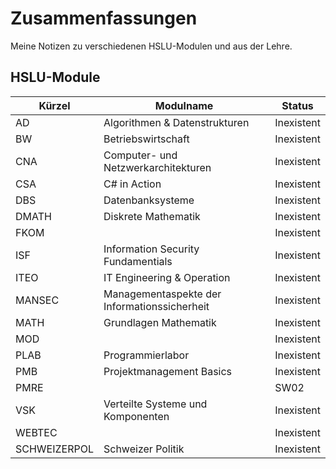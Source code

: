 # Zusammenfassungen

Meine Notizen zu verschiedenen HSLU-Modulen und aus der Lehre.

## HSLU-Module

| Kürzel	| Modulname			| Status |
|---------------|-------------------------------|---|
| AD		| Algorithmen & Datenstrukturen	| Inexistent |
| BW | Betriebswirtschaft | Inexistent |
| CNA | Computer- und Netzwerkarchitekturen | Inexistent |
| CSA | C# in Action | Inexistent |
| DBS | Datenbanksysteme | Inexistent |
| DMATH | Diskrete Mathematik | Inexistent |
| FKOM |  | Inexistent |
| ISF | Information Security Fundamentials | Inexistent |
| ITEO | IT Engineering & Operation | Inexistent |
| MANSEC | Managementaspekte der Informationssicherheit | Inexistent |
| MATH | Grundlagen Mathematik | Inexistent |
| MOD |  | Inexistent |
| PLAB | Programmierlabor | Inexistent |
| PMB | Projektmanagement Basics | Inexistent |
| PMRE |  | SW02 |
| VSK | Verteilte Systeme und Komponenten | Inexistent |
| WEBTEC |  | Inexistent |
| SCHWEIZERPOL	| Schweizer Politik	| Inexistent |
